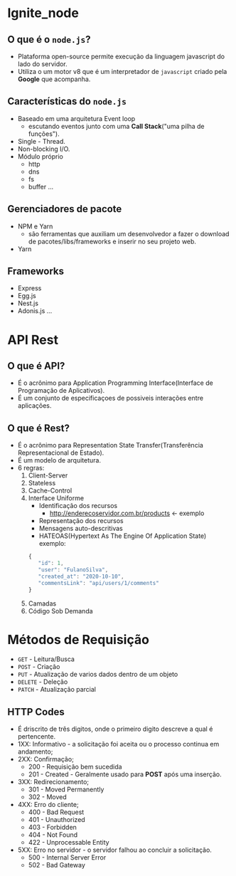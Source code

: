 # Ignite_node

## O que é o ``node.js``?
* Plataforma open-source permite execução da linguagem javascript do lado do servidor.
* Utiliza o um motor v8 que é um interpretador de ``javascript`` criado pela **Google** que acompanha.

## Características do ``node.js``
* Baseado em uma arquitetura Event loop
   * escutando eventos junto com uma **Call Stack**("uma pilha de funções").
* Single - Thread.
* Non-blocking I/O.
* Módulo próprio
   * http
   * dns
   * fs
   * buffer
   ...

## Gerenciadores de pacote
* NPM e Yarn
   * são ferramentas que auxiliam um desenvolvedor a fazer o download de pacotes/libs/frameworks e inserir no seu projeto web.
* Yarn

## Frameworks
   * Express
   * Egg.js
   * Nest.js
   * Adonis.js
   ...

# API Rest

## O que é API?
   * É o acrônimo para Application Programming Interface(Interface de Programação de Aplicativos).
   * É um conjunto de especificaçoes de possiveis interações entre aplicações.
## O que é Rest?
   * É o acrônimo para Representation State Transfer(Transferência Representacional de Estado).
   * É um modelo de arquitetura.
   * 6 regras:
      1. Client-Server
      2. Stateless
      3. Cache-Control
      4. Interface Uniforme
         * Identificação dos recursos
            * http://enderecoservidor.com.br/products <- exemplo
         * Representação dos recursos
         * Mensagens auto-descritivas
         * HATEOAS(Hypertext As The Engine Of Application State) exemplo:
         ```js
         {
            "id": 1,
            "user": "FulanoSilva",
            "created_at": "2020-10-10",
            "commentsLink": "api/users/1/comments"
         }
         ```
      5. Camadas
      6. Código Sob Demanda
# Métodos de Requisição
* ```GET```  - Leitura/Busca
* ```POST``` - Criação
* ```PUT```  - Atualização de varios dados dentro de um objeto
* ```DELETE``` - Deleção
* ```PATCH``` - Atualização parcial
## HTTP Codes
 * É driscrito de três digitos, onde o primeiro digito descreve a qual é pertencente.
 * 1XX: Informativo - a solicitação foi aceita ou o processo continua em andamento;
 * 2XX: Confirmação;
   * 200 - Requisição bem sucedida
   * 201 - Created - Geralmente usado para **POST** após uma inserção.
* 3XX: Redirecionamento;
   * 301 - Moved Permanently
   * 302 - Moved
* 4XX: Erro do cliente;
   * 400 - Bad Request
   * 401 - Unauthorized
   * 403 - Forbidden
   * 404 - Not Found
   * 422 - Unprocessable Entity
* 5XX: Erro no servidor - o servidor falhou ao concluir a solicitação.
   * 500 - Internal Server Error
   * 502 - Bad Gateway